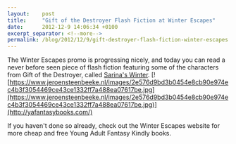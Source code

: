 ```yaml
---
layout:    post
title:     "Gift of the Destroyer Flash Fiction at Winter Escapes"
date:      2012-12-9 14:06:34 +0100
excerpt_separator: <!--more-->
permalink: /blog/2012/12/9/gift-destroyer-flash-fiction-winter-escapes.html
---
```


The Winter Escapes promo is progressing nicely, and today you can read a never before seen piece of flash fiction featuring some of the characters from Gift of the Destroyer, called [Sarina's Winter](http://yafantasybooks.com/?p=249).
[![https://www.jeroensteenbeeke.nl/images/2e576d9bd3b0454e8cb90e974ec4b3f3054469ce43ce1332ff7a488ea07617be.jpg](https://www.jeroensteenbeeke.nl/images/2e576d9bd3b0454e8cb90e974ec4b3f3054469ce43ce1332ff7a488ea07617be.jpg)](http://yafantasybooks.com/)

<!--more-->If you haven't done so already, check out the Winter Escapes website for more cheap and free Young Adult Fantasy Kindly books.